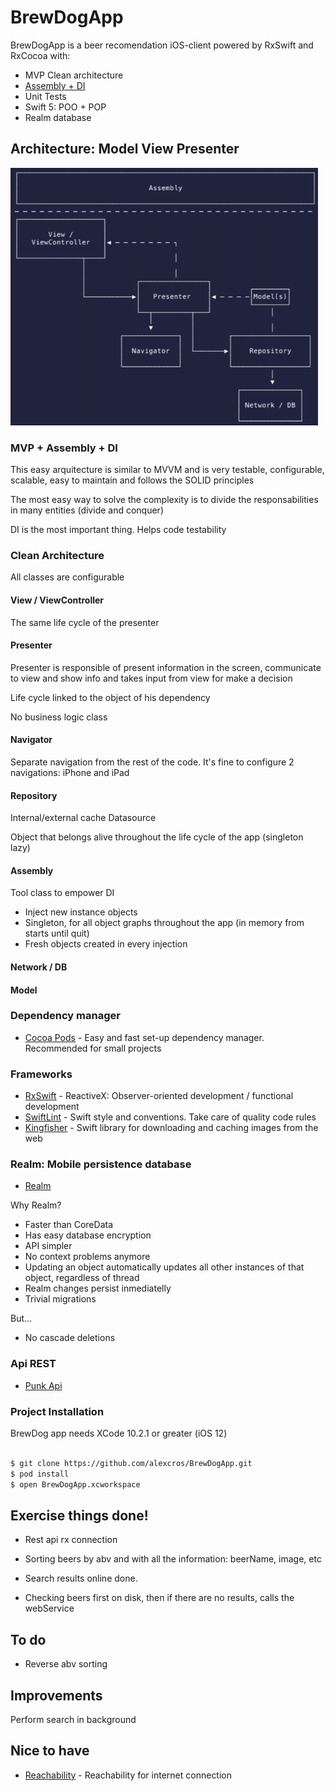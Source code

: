# BrewDogApp

BrewDogApp is a beer recomendation iOS-client powered by RxSwift and RxCocoa with:

  - MVP Clean architecture
  - [Assembly + DI](https://github.com/LosZigerianos/JourTrip/blob/master/Documentation/Architecture.md)
  - Unit Tests
  - Swift 5: POO + POP
  - Realm database
  
## Architecture: Model View Presenter
  
  ![MVP Clean architecture](https://github.com/alexcros/BrewDogApp/blob/master/architecture-image.png)
  
### MVP + Assembly + DI

This easy arquitecture is similar to MVVM and is very testable, configurable, scalable, easy to maintain and follows the SOLID principles

The most easy way to solve the complexity is to divide the responsabilities in many entities (divide and conquer)

DI is the most important thing. Helps code testability

### Clean Architecture

All classes are configurable

#### View / ViewController

The same life cycle of the presenter

#### Presenter 

Presenter is responsible of present information in the screen, communicate to view and show info and takes input from view for make a decision 

Life cycle linked to the object of his dependency

No business logic class

#### Navigator

Separate navigation from the rest of the code. It's fine to configure 2 navigations: iPhone and iPad

#### Repository

Internal/external cache Datasource 

Object that belongs alive throughout the life cycle of the app (singleton lazy)

#### Assembly

Tool class to empower DI

* Inject new instance objects
* Singleton, for all object graphs throughout the app (in memory from starts until quit)
* Fresh objects created in every injection

#### Network / DB

#### Model
  
### Dependency manager

* [Cocoa Pods](https://cocoapods.org/) - Easy and fast set-up dependency manager. Recommended for small projects

### Frameworks

* [RxSwift](https://github.com/ReactiveX/RxSwift) - ReactiveX: Observer-oriented development / functional development
* [SwiftLint](https://github.com/realm/SwiftLint) - Swift style and conventions. Take care of quality code rules
* [Kingfisher](https://github.com/onevcat/Kingfisher) - Swift library for downloading and caching images from the web

### Realm: Mobile persistence database

* [Realm](https://github.com/realm/realm-cocoa)

Why Realm?

* Faster than CoreData 
* Has easy database encryption
* API simpler
* No context problems anymore
* Updating an object automatically updates all other instances of that object, regardless of thread
* Realm changes persist inmediatelly
* Trivial migrations

But...

* No cascade deletions 

### Api REST

* [Punk Api](https://punkapi.com/documentation/v2)

### Project Installation

BrewDog app needs XCode 10.2.1 or greater (iOS 12)

```sh

$ git clone https://github.com/alexcros/BrewDogApp.git
$ pod install
$ open BrewDogApp.xcworkspace


```

## Exercise things done!

- Rest api rx connection

- Sorting beers by abv and with all the information: beerName, image, etc

- Search results online done. 

- Checking beers first on disk, then if there are no results, calls the webService  

## To do

- Reverse abv sorting

## Improvements

Perform search in background

## Nice to have
* [Reachability](https://github.com/tonymillion/Reachability) - Reachability for internet connection
